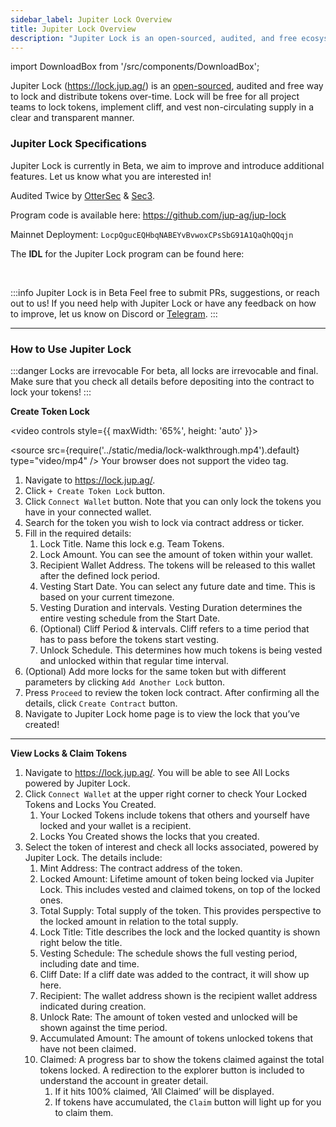 ```yaml
---
sidebar_label: Jupiter Lock Overview
title: Jupiter Lock Overview
description: "Jupiter Lock is an open-sourced, audited, and free ecosystem tool to lock and distribute tokens over-time."
---
```


<head>
    <title>Jupiter Lock</title>
    <meta name="twitter:card" content="summary" />
</head>

import DownloadBox from '/src/components/DownloadBox';

Jupiter Lock (https://lock.jup.ag/) is an [open-sourced](https://github.com/jup-ag/jup-lock), audited and free way to lock and distribute tokens over-time. Lock will be free for all project teams to lock tokens, implement cliff, and vest non-circulating supply in a clear and transparent manner.

### Jupiter Lock Specifications

Jupiter Lock is currently in Beta, we aim to improve and introduce additional features. Let us know what you are interested in!

Audited Twice by [OtterSec](https://github.com/jup-ag/jup-lock/blob/main/audits/OtterSec_2024_08_15.pdf) & [Sec3](https://github.com/jup-ag/jup-lock/blob/main/audits/jup-lock_report_final.pdf).

Program code is available here: https://github.com/jup-ag/jup-lock

Mainnet Deployment: `LocpQgucEQHbqNABEYvBvwoxCPsSbG91A1QaQhQQqjn`

The **IDL** for the Jupiter Lock program can be found here: 

<DownloadBox fileName="locker.json" /> &nbsp;

:::info Jupiter Lock is in Beta
Feel free to submit PRs, suggestions, or reach out to us! If you need help with Jupiter Lock or have any feedback on how to improve, let us know on Discord or [Telegram](https://t.me/xianxlb).
:::

---

### How to Use Jupiter Lock

:::danger Locks are irrevocable
For beta, all locks are irrevocable and final. Make sure that you check all details before depositing into the contract to lock your tokens!
:::

**Create Token Lock**

<video controls style={{ maxWidth: '65%', height: 'auto' }}>

  <source src={require('../static/media/lock-walkthrough.mp4').default} type="video/mp4" />
  Your browser does not support the video tag.
</video>

1. Navigate to https://lock.jup.ag/.
2. Click `+ Create Token Lock` button.
3. Click `Connect Wallet` button. Note that you can only lock the tokens you have in your connected wallet.
4. Search for the token you wish to lock via contract address or ticker.
5. Fill in the required details:
   1. Lock Title. Name this lock e.g. Team Tokens.
   2. Lock Amount. You can see the amount of token within your wallet.
   3. Recipient Wallet Address. The tokens will be released to this wallet after the defined lock period.
   4. Vesting Start Date. You can select any future date and time. This is based on your current timezone.
   5. Vesting Duration and intervals. Vesting Duration determines the entire vesting schedule from the Start Date.
   6. (Optional) Cliff Period & intervals. Cliff refers to a time period that has to pass before the tokens start vesting.
   7. Unlock Schedule. This determines how much tokens is being vested and unlocked within that regular time interval.
6. (Optional) Add more locks for the same token but with different parameters by clicking `Add Another Lock` button.
7. Press `Proceed` to review the token lock contract. After confirming all the details, click `Create Contract` button.
8. Navigate to Jupiter Lock home page is to view the lock that you’ve created!

---

**View Locks & Claim Tokens**

1. Navigate to https://lock.jup.ag/. You will be able to see All Locks powered by Jupiter Lock.
2. Click `Connect Wallet` at the upper right corner to check Your Locked Tokens and Locks You Created.
   1. Your Locked Tokens include tokens that others and yourself have locked and your wallet is a recipient.
   2. Locks You Created shows the locks that you created.
3. Select the token of interest and check all locks associated, powered by Jupiter Lock. The details include:
   1. Mint Address: The contract address of the token.
   2. Locked Amount: Lifetime amount of token being locked via Jupiter Lock. This includes vested and claimed tokens, on top of the locked ones.
   3. Total Supply: Total supply of the token. This provides perspective to the locked amount in relation to the total supply.
   4. Lock Title: Title describes the lock and the locked quantity is shown right below the title.
   5. Vesting Schedule: The schedule shows the full vesting period, including date and time.
   6. Cliff Date: If a cliff date was added to the contract, it will show up here.
   7. Recipient: The wallet address shown is the recipient wallet address indicated during creation.
   8. Unlock Rate: The amount of token vested and unlocked will be shown against the time period.
   9. Accumulated Amount: The amount of tokens unlocked tokens that have not been claimed.
   10. Claimed: A progress bar to show the tokens claimed against the total tokens locked. A redirection to the explorer button is included to understand the account in greater detail.
       1. If it hits 100% claimed, ‘All Claimed’ will be displayed.
       2. If tokens have accumulated, the `Claim` button will light up for you to claim them.
